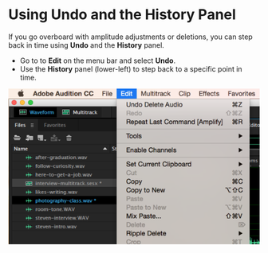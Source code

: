 # Using Undo and the History Panel

If you go overboard with amplitude adjustments or deletions, you can step back in time using **Undo** and the **History** panel.

* Go to to **Edit** on the menu bar and select **Undo**.
* Use the **History** panel \(lower-left\) to step back to a specific point in time.

![Using undo and the History panel.](/assets/using-undo.png)

